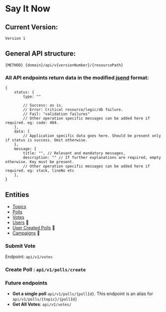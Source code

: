 
# Say It Now 
## Current Version:
`Version 1`

## General API structure:

`{METHOD} {domain}/api/v{versionNumber}/{resourcePath}`


### All API endpoints return data in the modified [jsend](https://github.com/omniti-labs/jsend) format: 
```
{
    status: {
        type: ""
        
        // Success: as is.
        // Error: Critical resource/logic/db failure.
        // Fail: "validation failures"
        // Other operation specific messages can be added here if required. eg: code: 404.
    },
    data: {
        // Application specific data goes here. Should be present only if status is success. Omit otherwise.
    },
    message: {
        title: "", // Relevant and mandatory messages,
        description: "" // If further explanations are required, empty otherwise. Key must be present.
        // Other operation specific messages can be added here if required. eg: stack, lineNo etc
    },
}
```

## Entities
* [Topics](./topics.md)
* [Polls](./polls.md)
* [Votes](./votes.md)
* [Users](./users.md) :construction:
* [User Created Polls](./userPolls.md) :construction:
* [Campaigns](./campaigns.md) :construction:

### Submit Vote

Endpoint:  `api/v1/votes`


### Create Poll : `api/v1/polls/create`


### Future endpoints
* **Get a single poll** `api/v1/polls/{pollId}`. This endpoint is an alias for  `api/v1/polls/{topic}/{pollId}`
* **Get All Votes**: `api/v1/votes/`
